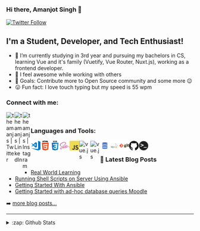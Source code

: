 ### Hi there, Amanjot Singh 👋

[![Twitter Follow](https://img.shields.io/twitter/follow/theamanjs?color=1DA1F2&logo=twitter&style=for-the-badge)](https://twitter.com/intent/follow?original_referer=https%3A%2F%2Fgithub.com%2Ftheamanjs&screen_name=theamanjs)

## I'm a Student, Developer, and Tech Enthusiast!

- 🔭 I’m currently studying in 3rd year and pursuing my bachelors in CS, learning Vue and it's family (Vuetify, Vue Router, Nuxt.js), working as a frontend developer.
- 👯 I feel awesome while working with others 
- 🥅 Goals: Contribute more to Open Source community and some more 😉
- 😛 Fun fact: I love touch typing but my speed is 55 wpm

### Connect with me:

[<img align="left" alt="theamanjs | Twitter" width="22px" src="https://cdn.jsdelivr.net/npm/simple-icons@v3/icons/twitter.svg" />][twitter]
[<img align="left" alt="theamanjs | LinkedIn" width="22px" src="https://cdn.jsdelivr.net/npm/simple-icons@v3/icons/linkedin.svg" />][linkedin]
[<img align="left" alt="theamanjs | Instagram" width="22px" src="https://cdn.jsdelivr.net/npm/simple-icons@v3/icons/instagram.svg" />][instagram]

<br />

### Languages and Tools:

[<img align="left" alt="Visual Studio Code" width="26px" src="https://raw.githubusercontent.com/github/explore/80688e429a7d4ef2fca1e82350fe8e3517d3494d/topics/visual-studio-code/visual-studio-code.png" />][twitter]
[<img align="left" alt="HTML5" width="26px" src="https://raw.githubusercontent.com/github/explore/80688e429a7d4ef2fca1e82350fe8e3517d3494d/topics/html/html.png" />][twitter]
[<img align="left" alt="CSS3" width="26px" src="https://raw.githubusercontent.com/github/explore/80688e429a7d4ef2fca1e82350fe8e3517d3494d/topics/css/css.png" />][twitter]
[<img align="left" alt="Sass" width="26px" src="https://raw.githubusercontent.com/github/explore/80688e429a7d4ef2fca1e82350fe8e3517d3494d/topics/sass/sass.png" />][twitter]
[<img align="left" alt="JavaScript" width="26px" src="https://raw.githubusercontent.com/github/explore/80688e429a7d4ef2fca1e82350fe8e3517d3494d/topics/javascript/javascript.png" />][twitter]
[<img align="left" alt="vue.js" width="30px" src="https://upload.wikimedia.org/wikipedia/commons/thumb/9/95/Vue.js_Logo_2.svg/1200px-Vue.js_Logo_2.svg.png" />][twitter]
[<img align="left" alt="vue.js" width="26px" src="https://seeklogo.com/images/V/vuetify-logo-3BCF73C928-seeklogo.com.png">][twitter]
[<img align="left" alt="SQL" width="26px" src="https://raw.githubusercontent.com/github/explore/80688e429a7d4ef2fca1e82350fe8e3517d3494d/topics/sql/sql.png" />][twitter]
[<img align="left" alt="MySQL" width="26px" src="https://raw.githubusercontent.com/github/explore/80688e429a7d4ef2fca1e82350fe8e3517d3494d/topics/mysql/mysql.png" />][twitter]
[<img align="left" alt="Git" width="26px" src="https://raw.githubusercontent.com/github/explore/80688e429a7d4ef2fca1e82350fe8e3517d3494d/topics/git/git.png" />][twitter]
[<img align="left" alt="GitHub" width="26px" src="https://raw.githubusercontent.com/github/explore/78df643247d429f6cc873026c0622819ad797942/topics/github/github.png" />][twitter]
[<img align="left" alt="Terminal" width="26px" src="https://raw.githubusercontent.com/github/explore/80688e429a7d4ef2fca1e82350fe8e3517d3494d/topics/terminal/terminal.png" />][twitter]

<br />

### 📕 Latest Blog Posts

<!-- BLOG-POST-LIST:START -->
- [Real World Learning](https://dev.to/theamanjs/real-world-learning-2i33)
- [Running Shell Scripts on Server Using Ansible](https://thejsdeveloper.wordpress.com/2020/08/07/running-shell-scripts-on-server-using-ansible/)
- [Getting Started With Ansible](https://thejsdeveloper.wordpress.com/2020/08/06/getting-started-with-ansible/)
- [Getting Started with ad-hoc database queries Moodle](https://thejsdeveloper.wordpress.com/2020/06/21/getting-started-with-ad-hoc-database-queries-moodle/)
<!-- BLOG-POST-LIST:END -->

➡️ [more blog posts...](https://thejsdeveloper.wordpress.com)

---

<details>
  <summary>:zap: Github Stats</summary>

  <img align="left" alt="codeSTACKr's Github Stats" src="https://github-readme-stats.codestackr.vercel.app/api?username=theamanjs&show_icons=true&hide_border=true" />

</details>

[twitter]: https://twitter.com/theamanjs
[instagram]: https://instagram.com/theamanjs
[linkedin]: https://linkedin.com/in/theamanjs
